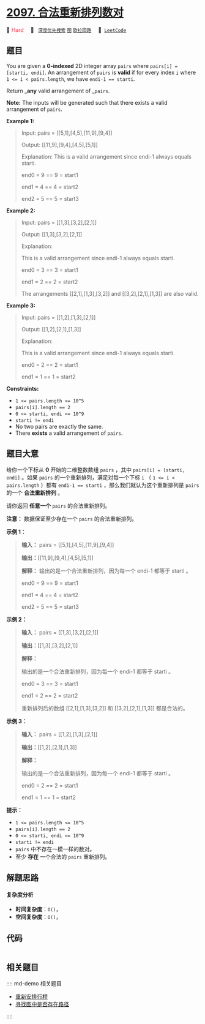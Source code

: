 # [2097. 合法重新排列数对](https://leetcode.com/problems/valid-arrangement-of-pairs)

🔴 <font color=#ff334b>Hard</font>&emsp; 🔖&ensp; [`深度优先搜索`](/leetcode/outline/tag/depth-first-search.md) [`图`](/leetcode/outline/tag/graph.md) [`欧拉回路`](/leetcode/outline/tag/eulerian-circuit.md)&emsp; 🔗&ensp;[`LeetCode`](https://leetcode.com/problems/valid-arrangement-of-pairs)


## 题目

You are given a **0-indexed** 2D integer array `pairs` where `pairs[i] =
[starti, endi]`. An arrangement of `pairs` is **valid** if for every index `i`
where `1 <= i < pairs.length`, we have `endi-1 == starti`.

Return _**any** valid arrangement of _`pairs`.

**Note:** The inputs will be generated such that there exists a valid
arrangement of `pairs`.



**Example 1:**

> Input: pairs = [[5,1],[4,5],[11,9],[9,4]]
> 
> Output: [[11,9],[9,4],[4,5],[5,1]]
> 
> Explanation: This is a valid arrangement since endi-1 always equals starti.
> 
> end0 = 9 == 9 = start1 
> 
> end1 = 4 == 4 = start2
> 
> end2 = 5 == 5 = start3

**Example 2:**

> Input: pairs = [[1,3],[3,2],[2,1]]
> 
> Output: [[1,3],[3,2],[2,1]]
> 
> Explanation:
> 
> This is a valid arrangement since endi-1 always equals starti.
> 
> end0 = 3 == 3 = start1
> 
> end1 = 2 == 2 = start2
> 
> The arrangements [[2,1],[1,3],[3,2]] and [[3,2],[2,1],[1,3]] are also valid.

**Example 3:**

> Input: pairs = [[1,2],[1,3],[2,1]]
> 
> Output: [[1,2],[2,1],[1,3]]
> 
> Explanation:
> 
> This is a valid arrangement since endi-1 always equals starti.
> 
> end0 = 2 == 2 = start1
> 
> end1 = 1 == 1 = start2

**Constraints:**

  * `1 <= pairs.length <= 10^5`
  * `pairs[i].length == 2`
  * `0 <= starti, endi <= 10^9`
  * `starti != endi`
  * No two pairs are exactly the same.
  * There **exists** a valid arrangement of `pairs`.


## 题目大意

给你一个下标从 **0**  开始的二维整数数组 `pairs` ，其中 `pairs[i] = [starti, endi]` 。如果 `pairs`
的一个重新排列，满足对每一个下标 `i` （ `1 <= i < pairs.length` ）都有 `endi-1 == starti`
，那么我们就认为这个重新排列是 `pairs` 的一个 **合法重新排列** 。

请你返回 **任意一个**  `pairs` 的合法重新排列。

**注意：** 数据保证至少存在一个 `pairs` 的合法重新排列。



**示例 1：**

> 
> 
> 
> 
> 
> **输入：** pairs = [[5,1],[4,5],[11,9],[9,4]]
> 
> **输出：**[[11,9],[9,4],[4,5],[5,1]]
> 
> **解释：** 输出的是一个合法重新排列，因为每一个 endi-1 都等于 starti 。
> 
> end0 = 9 == 9 = start1 
> 
> end1 = 4 == 4 = start2
> 
> end2 = 5 == 5 = start3
> 
> 

**示例 2：**

> 
> 
> 
> 
> 
> **输入：** pairs = [[1,3],[3,2],[2,1]]
> 
> **输出：**[[1,3],[3,2],[2,1]]
> 
> **解释：**
> 
> 输出的是一个合法重新排列，因为每一个 endi-1 都等于 starti 。
> 
> end0 = 3 == 3 = start1
> 
> end1 = 2 == 2 = start2
> 
> 重新排列后的数组 [[2,1],[1,3],[3,2]] 和 [[3,2],[2,1],[1,3]] 都是合法的。
> 
> 

**示例 3：**

> 
> 
> 
> 
> 
> **输入：** pairs = [[1,2],[1,3],[2,1]]
> 
> **输出：**[[1,2],[2,1],[1,3]]
> 
> **解释：**
> 
> 输出的是一个合法重新排列，因为每一个 endi-1 都等于 starti 。
> 
> end0 = 2 == 2 = start1
> 
> end1 = 1 == 1 = start2
> 
> 



**提示：**

  * `1 <= pairs.length <= 10^5`
  * `pairs[i].length == 2`
  * `0 <= starti, endi <= 10^9`
  * `starti != endi`
  * `pairs` 中不存在一模一样的数对。
  * 至少 **存在** 一个合法的 `pairs` 重新排列。


## 解题思路

#### 复杂度分析

- **时间复杂度**：`O()`，
- **空间复杂度**：`O()`，

## 代码

```javascript

```

## 相关题目

:::: md-demo 相关题目
- [重新安排行程](https://leetcode.com/problems/reconstruct-itinerary)
- [寻找图中是否存在路径](https://leetcode.com/problems/find-if-path-exists-in-graph)

::::
